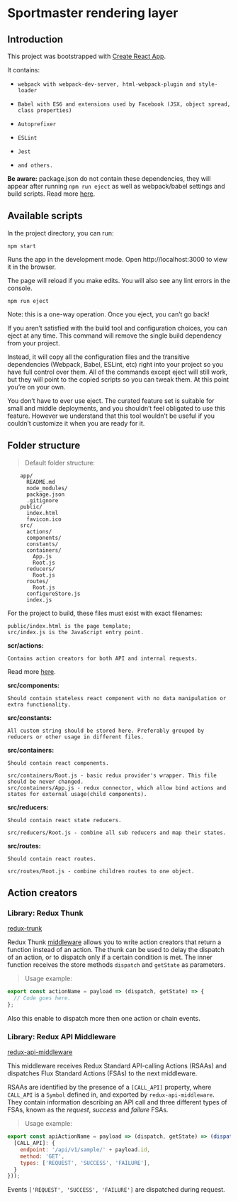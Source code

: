 # Sportmaster rendering layer
## Introduction

This project was bootstrapped with [Create React App](https://github.com/facebookincubator/create-react-app).

It contains:
*     webpack with webpack-dev-server, html-webpack-plugin and style-loader
*     Babel with ES6 and extensions used by Facebook (JSX, object spread, class properties)
*     Autoprefixer
*     ESLint
*     Jest
*     and others.

**Be aware:** package.json do not contain these dependencies, they will appear after running `npm run eject` as well as webpack/babel settings and build scripts. Read more [here](../Available-Scripts). 

## Available scripts

In the project directory, you can run:

`npm start`

Runs the app in the development mode.
Open http://localhost:3000 to view it in the browser.

The page will reload if you make edits.
You will also see any lint errors in the console.

`npm run eject`

Note: this is a one-way operation. Once you eject, you can’t go back!

If you aren’t satisfied with the build tool and configuration choices, you can eject at any time. This command will remove the single build dependency from your project.

Instead, it will copy all the configuration files and the transitive dependencies (Webpack, Babel, ESLint, etc) right into your project so you have full control over them. All of the commands except eject will still work, but they will point to the copied scripts so you can tweak them. At this point you’re on your own.

You don’t have to ever use eject. The curated feature set is suitable for small and middle deployments, and you shouldn’t feel obligated to use this feature. However we understand that this tool wouldn’t be useful if you couldn’t customize it when you are ready for it.

## Folder structure

> Default folder structure:

```
    app/
      README.md
      node_modules/
      package.json
      .gitignore
    public/
      index.html
      favicon.ico
    src/
      actions/
      components/
      constants/
      containers/
        App.js
        Root.js
      reducers/
        Root.js
      routes/
        Root.js
      configureStore.js
      index.js
```

For the project to build, these files must exist with exact filenames:

    public/index.html is the page template;
    src/index.js is the JavaScript entry point.

**scr/actions:**

    Contains action creators for both API and internal requests.

Read more [here](../Action-creators).

**src/components:**

    Should contain stateless react component with no data manipulation or extra functionality.

**src/constants:**

    All custom string should be stored here. Preferably grouped by reducers or other usage in different files.

**src/containers:**

    Should contain react components.

    src/containers/Root.js - basic redux provider's wrapper. This file should be never changed.
    src/containers/App.js - redux connector, which allow bind actions and states for external usage(child components).

**src/reducers:**

    Should contain react state reducers.

    src/reducers/Root.js - combine all sub reducers and map their states.

**src/routes:**

    Should contain react routes.

    src/routes/Root.js - combine children routes to one object.

## Action creators

### Library: Redux Thunk

[redux-trunk](https://github.com/gaearon/redux-thunk)

Redux Thunk [middleware](https://github.com/reactjs/redux/blob/master/docs/advanced/Middleware.md) allows you to write action creators that return a function instead of an action. The thunk can be used to delay the dispatch of an action, or to dispatch only if a certain condition is met. The inner function receives the store methods `dispatch` and `getState` as parameters.

> Usage example:

```Javascript
export const actionName = payload => (dispatch, getState) => {
  // Code goes here.
};
```

Also this enable to dispatch more then one action or chain events. 

### Library: Redux API Middleware

[redux-api-middleware](https://github.com/agraboso/redux-api-middleware)

This middleware receives Redux Standard API-calling Actions (RSAAs) and dispatches Flux Standard Actions (FSAs) to the next middleware.

RSAAs are identified by the presence of a `[CALL_API]` property, where `CALL_API` is a `Symbol` defined in, and exported by `redux-api-middleware`. They contain information describing an API call and three different types of FSAs, known as the *request*, *success* and *failure* FSAs.

> Usage example:

```Javascript
export const apiActionName = payload => (dispatch, getState) => (dispatch({
  [CALL_API]: {
    endpoint: '/api/v1/sample/' + payload.id,
    method: 'GET',
    types: ['REQUEST', 'SUCCESS', 'FAILURE'],
  }
}));
```

Events `['REQUEST', 'SUCCESS', 'FAILURE']` are dispatched during request.